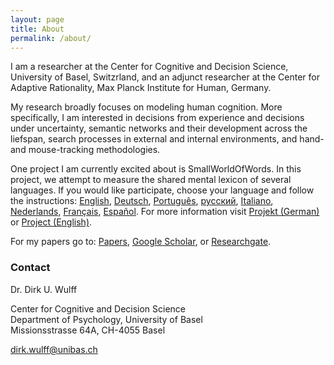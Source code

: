 ```yaml
---
layout: page
title: About
permalink: /about/
---
```

I am a researcher at the Center for Cognitive and Decision Science, University of Basel, Switzrland, and an adjunct researcher at the Center for Adaptive Rationality, Max Planck Institute for Human, Germany.

My research broadly focuses on modeling human cognition. More specifically, I am interested in decisions from experience and decisions under uncertainty, semantic networks and their development across the liefspan, search processes in external and internal environments, and hand- and mouse-tracking methodologies. 

One project I am currently excited about is SmallWorldOfWords. In this project, we attempt to measure the shared mental lexicon of several languages. If you would like participate, choose your language and follow the instructions: <a href="http://www.smallworldofwords.org/en">English</a>, <a href="http://www.smallworldofwords.org/de">Deutsch</a>, <a href="http://www.smallworldofwords.org/pt">Português</a>, <a href="http://www.smallworldofwords.org/ru">русский</a>, <a href="http://www.smallworldofwords.org/it">Italiano</a>, <a href="http://www.smallworldofwords.org/nl">Nederlands</a>, <a href="http://www.smallworldofwords.org/fr">Français</a>, <a href="http://www.smallworldofwords.org/es">Español</a>. For more information visit <a href="http://www.smallworldofwords.org/de/project">Projekt (German)</a> or <a href="http://www.smallworldofwords.org/en/project">Project (English)</a>.

For my papers go to: <a href="https://dwulff.github.io/papers/">Papers</a>, <a href="https://scholar.google.de/citations?user=FUN_nHMAAAAJ&hl=de">Google Scholar</a>, or <a href="https://www.researchgate.net/profile/Dirk_Wulff">Researchgate</a>.


### Contact
Dr. Dirk U. Wulff

Center for Cognitive and Decision Science<br>Department of Psychology, University of Basel<br>Missionsstrasse 64A, CH-4055 Basel

[dirk.wulff@unibas.ch](mailto:dirk.wulff@unibas.ch)

